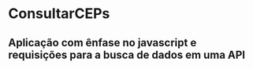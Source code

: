 # ConsultarCEPs

## Aplicação com ênfase no javascript e requisições para a busca de dados em uma API
